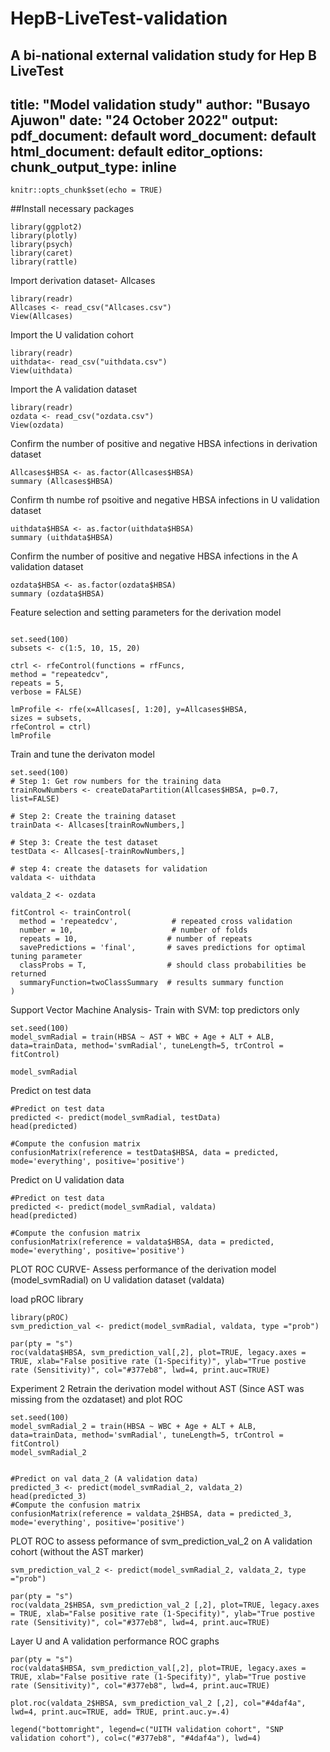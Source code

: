 # HepB-LiveTest-validation
A bi-national external validation study for Hep B LiveTest
---
title: "Model validation study"
author: "Busayo Ajuwon"
date: "24 October 2022"
output:
  pdf_document: default
  word_document: default
  html_document: default
editor_options: 
  chunk_output_type: inline
---

```{r setup, include=FALSE}
knitr::opts_chunk$set(echo = TRUE)
```
##Install necessary packages 
```{r cars}
library(ggplot2)
library(plotly)
library(psych)
library(caret)
library(rattle)
```

Import derivation dataset- Allcases

```{r}
library(readr)
Allcases <- read_csv("Allcases.csv")
View(Allcases)
```

Import the U validation cohort

```{r}
library(readr)
uithdata<- read_csv("uithdata.csv")
View(uithdata)
```

Import the A validation dataset

```{r}
library(readr)
ozdata <- read_csv("ozdata.csv")
View(ozdata)
```

Confirm the number of positive and negative HBSA infections in derivation dataset

```{r}
Allcases$HBSA <- as.factor(Allcases$HBSA)
summary (Allcases$HBSA)
```

Confirm th numbe rof psoitive and negative HBSA infections in U validation dataset

```{r}
uithdata$HBSA <- as.factor(uithdata$HBSA)
summary (uithdata$HBSA)
```

Confirm the number of positive and negative HBSA infections in the A validation dataset

```{r}
ozdata$HBSA <- as.factor(ozdata$HBSA)
summary (ozdata$HBSA)
```

Feature selection and setting parameters for the derivation model

```{r}

set.seed(100)
subsets <- c(1:5, 10, 15, 20)

ctrl <- rfeControl(functions = rfFuncs,
method = "repeatedcv",
repeats = 5,
verbose = FALSE)

lmProfile <- rfe(x=Allcases[, 1:20], y=Allcases$HBSA,
sizes = subsets,
rfeControl = ctrl)
lmProfile
```

Train and tune the derivaton model 

```{r}
set.seed(100)
# Step 1: Get row numbers for the training data
trainRowNumbers <- createDataPartition(Allcases$HBSA, p=0.7, list=FALSE)

# Step 2: Create the training dataset
trainData <- Allcases[trainRowNumbers,]

# Step 3: Create the test dataset
testData <- Allcases[-trainRowNumbers,]

# step 4: create the datasets for validation 
valdata <- uithdata

valdata_2 <- ozdata

```

```{r}
fitControl <- trainControl(
  method = 'repeatedcv',            # repeated cross validation
  number = 10,                      # number of folds
  repeats = 10,                    # number of repeats 
  savePredictions = 'final',       # saves predictions for optimal tuning parameter
  classProbs = T,                  # should class probabilities be returned
  summaryFunction=twoClassSummary  # results summary function
)
```

Support Vector Machine Analysis- Train with SVM: top predictors only

```{r}
set.seed(100)
model_svmRadial = train(HBSA ~ AST + WBC + Age + ALT + ALB, data=trainData, method='svmRadial', tuneLength=5, trControl = fitControl)

model_svmRadial

```

Predict on test data

```{r}
#Predict on test data
predicted <- predict(model_svmRadial, testData)
head(predicted)

#Compute the confusion matrix
confusionMatrix(reference = testData$HBSA, data = predicted, mode='everything', positive='positive')
```

Predict on U validation data

```{r}
#Predict on test data
predicted <- predict(model_svmRadial, valdata)
head(predicted)

#Compute the confusion matrix
confusionMatrix(reference = valdata$HBSA, data = predicted, mode='everything', positive='positive')
```

PLOT ROC CURVE- Assess performance of the derivation model (model_svmRadial) on U validation dataset (valdata)

load pROC library

```{r}
library(pROC)
svm_prediction_val <- predict(model_svmRadial, valdata, type ="prob")

par(pty = "s") 
roc(valdata$HBSA, svm_prediction_val[,2], plot=TRUE, legacy.axes = TRUE, xlab="False positive rate (1-Specifity)", ylab="True postive rate (Sensitivity)", col="#377eb8", lwd=4, print.auc=TRUE)
```

Experiment 2 
Retrain the derivation model without AST (Since AST was missing from the ozdataset) and plot ROC

```{r}
set.seed(100)
model_svmRadial_2 = train(HBSA ~ WBC + Age + ALT + ALB, data=trainData, method='svmRadial', tuneLength=5, trControl = fitControl)
model_svmRadial_2
```

```{r}

#Predict on val data_2 (A validation data)
predicted_3 <- predict(model_svmRadial_2, valdata_2)
head(predicted_3)
#Compute the confusion matrix
confusionMatrix(reference = valdata_2$HBSA, data = predicted_3, mode='everything', positive='positive')
```

PLOT ROC to assess peformance of svm_prediction_val_2 on A validation cohort (without the AST marker)

```{r}
svm_prediction_val_2 <- predict(model_svmRadial_2, valdata_2, type ="prob")

par(pty = "s") 
roc(valdata_2$HBSA, svm_prediction_val_2 [,2], plot=TRUE, legacy.axes = TRUE, xlab="False positive rate (1-Specifity)", ylab="True postive rate (Sensitivity)", col="#377eb8", lwd=4, print.auc=TRUE)
```

Layer U and A validation performance ROC graphs 

```{r}
par(pty = "s") 
roc(valdata$HBSA, svm_prediction_val[,2], plot=TRUE, legacy.axes = TRUE, xlab="False positive rate (1-Specifity)", ylab="True postive rate (Sensitivity)", col="#377eb8", lwd=4, print.auc=TRUE)

plot.roc(valdata_2$HBSA, svm_prediction_val_2 [,2], col="#4daf4a", lwd=4, print.auc=TRUE, add= TRUE, print.auc.y=.4)

legend("bottomright", legend=c("UITH validation cohort", "SNP validation cohort"), col=c("#377eb8", "#4daf4a"), lwd=4)
```
